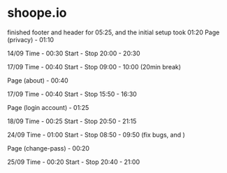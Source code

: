 # shoope.io
finished footer and header for 05:25, and the initial setup took 01:20
Page (privacy) - 01:10

14/09
Time - 00:30
Start - Stop
20:00 - 20:30

17/09
Time - 00:40
Start - Stop
09:00 - 10:00 (20min break)

Page (about) - 00:40

17/09
Time - 00:40
Start - Stop
15:50 - 16:30

Page (login account) - 01:25

18/09
Time - 00:25
Start - Stop
20:50 - 21:15

24/09
Time - 01:00
Start - Stop
08:50 - 09:50 (fix bugs, and )

Page (change-pass) - 00:20

25/09
Time - 00:20
Start - Stop
20:40 - 21:00

